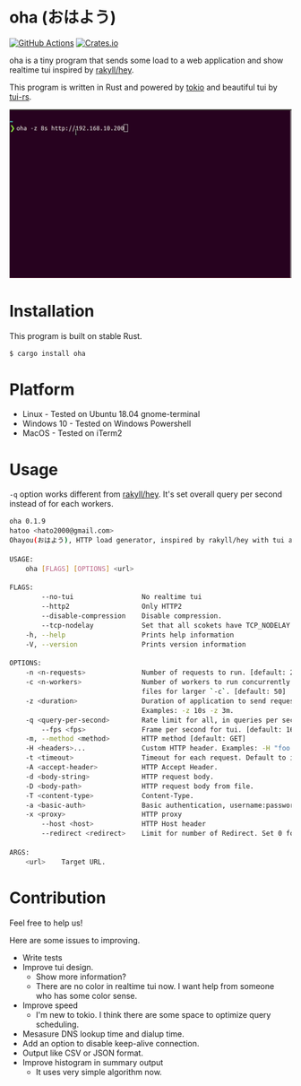 
# oha (おはよう)

[![GitHub Actions](https://github.com/hatoo/oha/workflows/CI/badge.svg)](https://github.com/hatoo/oha/actions?query=workflow%3ACI)
[![Crates.io](https://img.shields.io/crates/v/oha.svg)](https://crates.io/crates/oha)

oha is a tiny program that sends some load to a web application and show realtime tui inspired by [rakyll/hey](https://github.com/rakyll/hey).

This program is written in Rust and powered by [tokio](https://github.com/tokio-rs/tokio) and beautiful tui by [tui-rs](https://github.com/fdehau/tui-rs).

![demo](demo.gif)

# Installation

This program is built on stable Rust.

```bash
$ cargo install oha
```

# Platform

- Linux - Tested on Ubuntu 18.04 gnome-terminal
- Windows 10 - Tested on Windows Powershell
- MacOS - Tested on iTerm2

# Usage

`-q` option works different from [rakyll/hey](https://github.com/rakyll/hey). It's set overall query per second instead of for each workers.

```bash
oha 0.1.9
hatoo <hato2000@gmail.com>
Ohayou(おはよう), HTTP load generator, inspired by rakyll/hey with tui animation.

USAGE:
    oha [FLAGS] [OPTIONS] <url>

FLAGS:
        --no-tui                 No realtime tui
        --http2                  Only HTTP2
        --disable-compression    Disable compression.
        --tcp-nodelay            Set that all scokets have TCP_NODELAY
    -h, --help                   Prints help information
    -V, --version                Prints version information

OPTIONS:
    -n <n-requests>              Number of requests to run. [default: 200]
    -c <n-workers>               Number of workers to run concurrently. You may should increase limit to number of open
                                 files for larger `-c`. [default: 50]
    -z <duration>                Duration of application to send requests. If duration is specified, n is ignored.
                                 Examples: -z 10s -z 3m.
    -q <query-per-second>        Rate limit for all, in queries per second (QPS)
        --fps <fps>              Frame per second for tui. [default: 16]
    -m, --method <method>        HTTP method [default: GET]
    -H <headers>...              Custom HTTP header. Examples: -H "foo: bar"
    -t <timeout>                 Timeout for each request. Default to infinite.
    -A <accept-header>           HTTP Accept Header.
    -d <body-string>             HTTP request body.
    -D <body-path>               HTTP request body from file.
    -T <content-type>            Content-Type.
    -a <basic-auth>              Basic authentication, username:password
    -x <proxy>                   HTTP proxy
        --host <host>            HTTP Host header
        --redirect <redirect>    Limit for number of Redirect. Set 0 for no redirection. [default: 10]

ARGS:
    <url>    Target URL.
```

# Contribution

Feel free to help us!

Here are some issues to improving.

- Write tests
- Improve tui design.
  - Show more information?
  - There are no color in realtime tui now. I want help from someone who has some color sense.
- Improve speed
  - I'm new to tokio. I think there are some space to optimize query scheduling.
- Mesasure DNS lookup time and dialup time.
- Add an option to disable keep-alive connection.
- Output like CSV or JSON format.
- Improve histogram in summary output
  - It uses very simple algorithm now.
